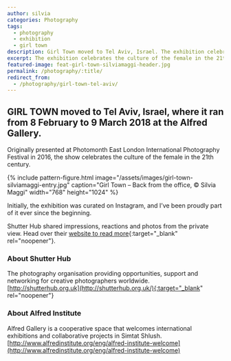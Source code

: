 ```yaml
---
author: silvia
categories: Photography
tags:
  - photography
  - exhibition
  - girl town
description: Girl Town moved to Tel Aviv, Israel. The exhibition celebrates the culture of the female in the 21th century. By Shutter Hub, hosted at Albert Gallery.
excerpt: The exhibition celebrates the culture of the female in the 21th century. By Shutter Hub, hosted at Albert Gallery.
featured-image: feat-girl-town-silviamaggi-header.jpg
permalink: /photography/:title/
redirect_from:
  - /photography/girl-town-tel-aviv/
---
```

## GIRL TOWN moved to Tel Aviv, Israel, where it ran from 8 February to 9 March 2018 at the Alfred Gallery.

Originally presented at Photomonth East London International Photography Festival in 2016, the show celebrates the culture of the female in the 21th century.

{% include pattern-figure.html image="/assets/images/girl-town-silviamaggi-entry.jpg" caption="Girl Town – Back from the office, &copy; Silvia Maggi" width="768" height="1024" %}

Initially, the exhibition was curated on Instagram, and I’ve been proudly part of it ever since the beginning.

Shutter Hub shared impressions, reactions and photos from the private view. Head over their [website to read more](https://shutterhub.org.uk/blog/girl-town-tel-aviv-shutter-hub-exhibition-launch-event-and-pictures){:target="_blank" rel="noopener"}.

### About Shutter Hub

The photography organisation providing opportunities, support and networking for creative photographers worldwide.  
[http://shutterhub.org.uk](http://shutterhub.org.uk/){:target="_blank" rel="noopener"}

### About Alfred Institute

Alfred Gallery is a cooperative space that welcomes international exhibitions and collaborative projects in Simtat Shlush.  
[http://www.alfredinstitute.org/eng/alfred-institute-welcome](http://www.alfredinstitute.org/eng/alfred-institute-welcome)
